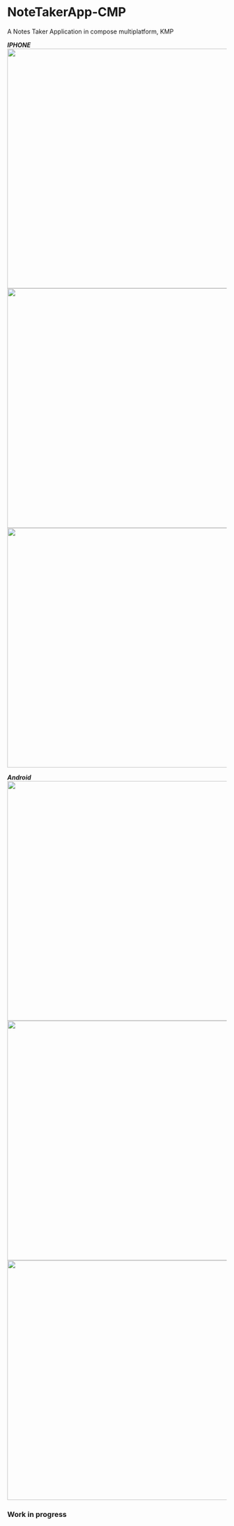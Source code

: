 # NoteTakerApp-CMP
A Notes Taker Application in compose multiplatform, KMP 




***IPHONE***
<img src="https://github.com/devggaurav/NoteTakerApp-CMP/assets/42926809/a203a973-c1b0-47f0-a875-5a44f56adadb" height="550px">
<img src="https://github.com/devggaurav/NoteTakerApp-CMP/assets/42926809/bdb394c0-f357-40e3-9efc-136eec4c4492" height="550px">
<img src="https://github.com/devggaurav/NoteTakerApp-CMP/assets/42926809/c75e9894-50b5-4749-8d3e-97a97dd37a5f" height="550px">



***Android***
<img src="https://github.com/devggaurav/NoteTakerApp-CMP/assets/42926809/0266edeb-e6b8-4641-9645-343040a7046e" height="550px">
<img src="https://github.com/devggaurav/NoteTakerApp-CMP/assets/42926809/11896648-e7aa-47de-b946-5c88930a3af3" height="550px">
<img src="https://github.com/devggaurav/NoteTakerApp-CMP/assets/42926809/10516eb3-67a1-495c-8ef1-65d8e94c3748" height="550px">




### Work in progress
